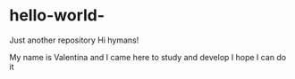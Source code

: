 # hello-world-
Just another repository 
Hi hymans!

My name is Valentina and I came here to study and develop
I hope I can do it

